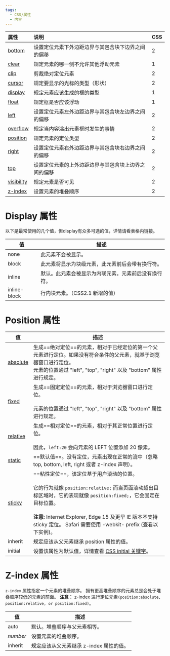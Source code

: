 ```yaml
---
tags:
  - CSS/属性
  - 内容
---
```


|属性|说明|CSS|
|:--|:--|:--|
|[bottom](https://www.runoob.com/cssref/pr-pos-bottom.html)|设置定位元素下外边距边界与其包含块下边界之间的偏移|2|
|[clear](https://www.runoob.com/cssref/pr-class-clear.html)|规定元素的哪一侧不允许其他浮动元素|1|
|[clip](https://www.runoob.com/cssref/pr-pos-clip.html)|剪裁绝对定位元素|2|
|[cursor](https://www.runoob.com/cssref/pr-class-cursor.html)|规定要显示的光标的类型（形状）|2|
|[display](https://www.runoob.com/cssref/pr-class-display.html)|规定元素应该生成的框的类型|1|
|[float](https://www.runoob.com/cssref/pr-class-float.html)|规定框是否应该浮动|1|
|[left](https://www.runoob.com/cssref/pr-pos-left.html)|设置定位元素左外边距边界与其包含块左边界之间的偏移|2|
|[overflow](https://www.runoob.com/cssref/pr-pos-overflow.html)|规定当内容溢出元素框时发生的事情|2|
|[position](https://www.runoob.com/cssref/pr-class-position.html)|规定元素的定位类型|2|
|[right](https://www.runoob.com/cssref/pr-pos-right.html)|设置定位元素右外边距边界与其包含块右边界之间的偏移|2|
|[top](https://www.runoob.com/cssref/pr-pos-top.html)|设置定位元素的上外边距边界与其包含块上边界之间的偏移|2|
|[visibility](https://www.runoob.com/cssref/pr-class-visibility.html)|规定元素是否可见|2|
|[z-index](https://www.runoob.com/cssref/pr-pos-z-index.html)|设置元素的堆叠顺序|2|

# Display 属性

以下是最常使用的几个值，但display有众多可选的值，详情请看表格内链接。

|值|描述|
|---|---|
|none|此元素不会被显示。|
|block|此元素将显示为块级元素，此元素前后会带有换行符。|
|inline|默认。此元素会被显示为内联元素，元素前后没有换行符。|
|inline-block|行内块元素。（CSS2.1 新增的值）|


# Position 属性

|值|描述|
|---|---|
|[absolute](https://www.runoob.com/css/css-positioning.html#position-absolute)|生成==绝对定位==的元素，相对于已经定位的第一个父元素进行定位。如果没有符合条件的父元素，就基于浏览器窗口进行定位。</br>元素的位置通过 "left", "top", "right" 以及 "bottom" 属性进行规定。|
|[fixed](https://www.runoob.com/css/css-positioning.html#position-fixed)|生成==固定定位==的元素，相对于浏览器窗口进行定位。</br></br>元素的位置通过 "left", "top", "right" 以及 "bottom" 属性进行规定。|
|[relative](https://www.runoob.com/css/css-positioning.html#position-relative)|生成==相对定位==的元素，相对于其正常位置进行定位。</br></br>因此，`left:20` 会向元素的 LEFT 位置添加 20 像素。|
|[static](https://www.runoob.com/css/css-positioning.html#position-static)|==默认值==。没有定位，元素出现在正常的流中（忽略 top, bottom, left, right 或者 z-index 声明）。|
|[sticky](https://www.runoob.com/css/css-positioning.html#position-sticky)|==粘性定位==，该定位基于用户滚动的位置。</br></br>它的行为就像 `position:relative;` 而当页面滚动超出目标区域时，它的表现就像 `position:fixed;`，它会固定在目标位置。</br></br>**注意:** Internet Explorer, Edge 15 及更早 IE 版本不支持 sticky 定位。 Safari 需要使用 -webkit- prefix (查看以下实例)。|
|inherit|规定应该从父元素继承 position 属性的值。|
|initial|设置该属性为默认值，详情查看 [CSS initial 关键字](https://www.runoob.com/cssref/css-initial.html)。|


# Z-index 属性

`z-index` 属性指定一个元素的堆叠顺序。
拥有更高堆叠顺序的元素总是会处于堆叠顺序较低的元素的前面。
**注意：** z-index 进行定位元素`(position:absolute, position:relative, or position:fixed)`。

|值|描述|
|---|---|
|auto|默认。堆叠顺序与父元素相等。|
|_number_|设置元素的堆叠顺序。|
|inherit|规定应该从父元素继承 z-index 属性的值。|

